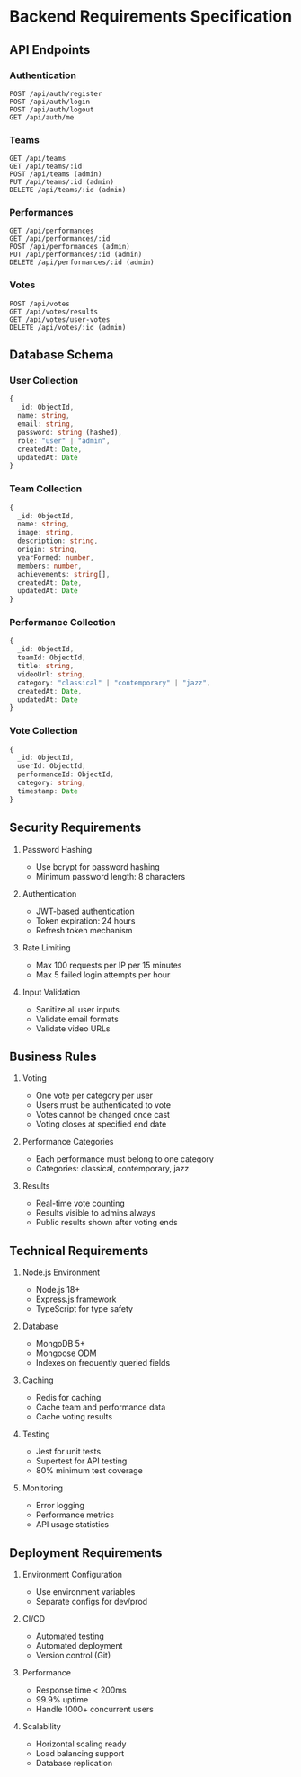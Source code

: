 # Backend Requirements Specification

## API Endpoints

### Authentication
```
POST /api/auth/register
POST /api/auth/login
POST /api/auth/logout
GET /api/auth/me
```

### Teams
```
GET /api/teams
GET /api/teams/:id
POST /api/teams (admin)
PUT /api/teams/:id (admin)
DELETE /api/teams/:id (admin)
```

### Performances
```
GET /api/performances
GET /api/performances/:id
POST /api/performances (admin)
PUT /api/performances/:id (admin)
DELETE /api/performances/:id (admin)
```

### Votes
```
POST /api/votes
GET /api/votes/results
GET /api/votes/user-votes
DELETE /api/votes/:id (admin)
```

## Database Schema

### User Collection
```typescript
{
  _id: ObjectId,
  name: string,
  email: string,
  password: string (hashed),
  role: "user" | "admin",
  createdAt: Date,
  updatedAt: Date
}
```

### Team Collection
```typescript
{
  _id: ObjectId,
  name: string,
  image: string,
  description: string,
  origin: string,
  yearFormed: number,
  members: number,
  achievements: string[],
  createdAt: Date,
  updatedAt: Date
}
```

### Performance Collection
```typescript
{
  _id: ObjectId,
  teamId: ObjectId,
  title: string,
  videoUrl: string,
  category: "classical" | "contemporary" | "jazz",
  createdAt: Date,
  updatedAt: Date
}
```

### Vote Collection
```typescript
{
  _id: ObjectId,
  userId: ObjectId,
  performanceId: ObjectId,
  category: string,
  timestamp: Date
}
```

## Security Requirements

1. Password Hashing
   - Use bcrypt for password hashing
   - Minimum password length: 8 characters

2. Authentication
   - JWT-based authentication
   - Token expiration: 24 hours
   - Refresh token mechanism

3. Rate Limiting
   - Max 100 requests per IP per 15 minutes
   - Max 5 failed login attempts per hour

4. Input Validation
   - Sanitize all user inputs
   - Validate email formats
   - Validate video URLs

## Business Rules

1. Voting
   - One vote per category per user
   - Users must be authenticated to vote
   - Votes cannot be changed once cast
   - Voting closes at specified end date

2. Performance Categories
   - Each performance must belong to one category
   - Categories: classical, contemporary, jazz

3. Results
   - Real-time vote counting
   - Results visible to admins always
   - Public results shown after voting ends

## Technical Requirements

1. Node.js Environment
   - Node.js 18+
   - Express.js framework
   - TypeScript for type safety

2. Database
   - MongoDB 5+
   - Mongoose ODM
   - Indexes on frequently queried fields

3. Caching
   - Redis for caching
   - Cache team and performance data
   - Cache voting results

4. Testing
   - Jest for unit tests
   - Supertest for API testing
   - 80% minimum test coverage

5. Monitoring
   - Error logging
   - Performance metrics
   - API usage statistics

## Deployment Requirements

1. Environment Configuration
   - Use environment variables
   - Separate configs for dev/prod

2. CI/CD
   - Automated testing
   - Automated deployment
   - Version control (Git)

3. Performance
   - Response time < 200ms
   - 99.9% uptime
   - Handle 1000+ concurrent users

4. Scalability
   - Horizontal scaling ready
   - Load balancing support
   - Database replication